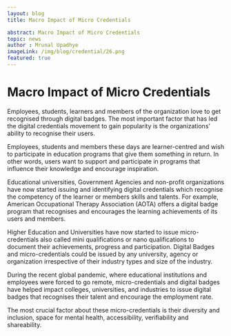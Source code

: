 ```yaml
---
layout: blog
title: Macro Impact of Micro Credentials

abstract: Macro Impact of Micro Credentials 
topic: news
author : Mrunal Upadhye
imageLink: /img/blog/credential/26.png
featured: true
---
```

# Macro Impact of Micro Credentials

Employees, students, learners and members of the organization love to get recognised through digital badges. The most important factor that has led the digital credentials movement to gain popularity is the organizations’ ability to recognise their users.

Employees, students and members these days are learner-centred and wish to participate in education programs that give them something in return. In other words, users want to support and participate in programs that influence their knowledge and encourage inspiration.


Educational universities, Government Agencies and non-profit organizations have now started issuing and identifying digital credentials which recognise the competency of the learner or members skills and talents. For example, American Occupational Therapy Association (AOTA) offers a digital badge program that recognises and encourages the learning achievements of its users and members.

Higher Education and Universities have now started to issue micro-credentials also called mini qualifications or nano qualifications to document their achievements, progress and participation. Digital Badges and micro-credentials could be issued by any university, agency or organization irrespective of their industry types and size of the industry. 

During the recent global pandemic, where educational institutions and employees were forced to go remote, micro-credentials and digital badges have helped impact colleges, universities, and industries to issue digital badges that recognises their talent and encourage the employment rate.

The most crucial factor about these micro-credentials is their diversity and inclusion, space for mental health, accessibility, verifiability and shareability.





